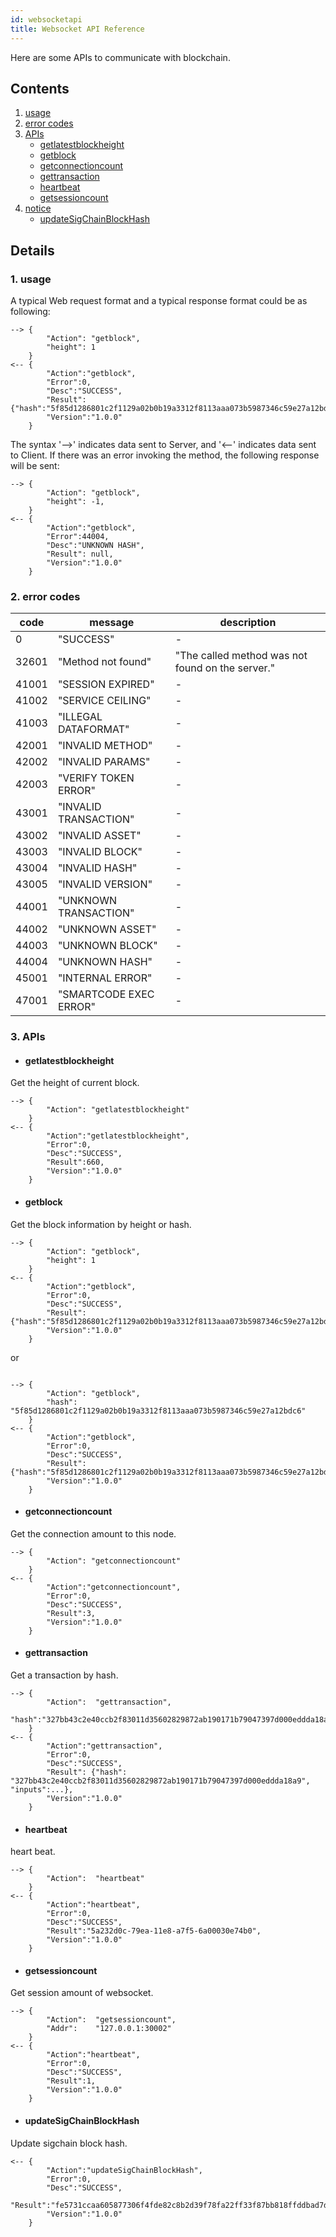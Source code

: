 ```yaml
---
id: websocketapi
title: Websocket API Reference
---
```


Here are some APIs to communicate with blockchain.

## Contents
1. [usage](#usage)
2. [error codes](#errcode)
3. [APIs](#apis)
	* [getlatestblockheight](#getlatestblockheight)
	* [getblock](#getblock)
	* [getconnectioncount](#getconnectioncount)
	* [gettransaction](#gettransaction)
	* [heartbeat](#heartbeat)
	* [getsessioncount](#getsessioncount)
4. [notice](#notice)
	* [updateSigChainBlockHash](#updateSigChainBlockHash)

## Details

<h3 id="usage">1. usage</h3>

A typical Web request format and a typical response format could be as following:

```
--> {
		"Action": "getblock",
		"height": 1
	}
<-- {
		"Action":"getblock",
		"Error":0,
		"Desc":"SUCCESS",
		"Result": {"hash":"5f85d1286801c2f1129a02b0b19a3312f8113aaa073b5987346c59e27a12bdc6","header":...},
		"Version":"1.0.0"
	}
```

The syntax '-->' indicates data sent to Server, and '<--' indicates data sent to Client. If there was an error invoking the method, the following response will be sent:

```
--> {
		"Action": "getblock",
		"height": -1,
	}
<-- {
		"Action":"getblock",
		"Error":44004,
		"Desc":"UNKNOWN HASH",
		"Result": null,
		"Version":"1.0.0"
	}
```


<h3 id="errcode">2. error codes</h3>

| code  | message              | description |
|-------|----------------------|-------------|
|0      |"SUCCESS"             | -           |
| 32601 |"Method not found"    |"The called method was not found on the server."|
| 41001 |"SESSION EXPIRED"     | -           |
| 41002 |"SERVICE CEILING"     | -           |
| 41003 |"ILLEGAL DATAFORMAT"  | -           |
| 42001 |"INVALID METHOD"      | -           |
| 42002 |"INVALID PARAMS"      | -           |
| 42003 |"VERIFY TOKEN ERROR"  | -           |
| 43001 |"INVALID TRANSACTION" | -           |
| 43002 |"INVALID ASSET"       | -           |
| 43003 |"INVALID BLOCK"       | -           |
| 43004 |"INVALID HASH"        | -           |
| 43005 |"INVALID VERSION"     | -           |
| 44001 |"UNKNOWN TRANSACTION" | -           |
| 44002 |"UNKNOWN ASSET"       | -           |
| 44003 |"UNKNOWN BLOCK"       | -           |
| 44004 |"UNKNOWN HASH"        | -           |
| 45001 |"INTERNAL ERROR"      | -           |
| 47001 |"SMARTCODE EXEC ERROR"| -           |

<h3 id="apis">3. APIs</h3>

* <h4 id="getlatestblockheight">getlatestblockheight</h4>

Get the height of current block.

```
--> {
		"Action": "getlatestblockheight"
	}
<-- {
		"Action":"getlatestblockheight",
		"Error":0,
		"Desc":"SUCCESS",
		"Result":660,
		"Version":"1.0.0"
	}
```

* <h4 id="getblock">getblock</h4>

Get the block information by height or hash.

```
--> {
		"Action": "getblock",
		"height": 1
	}
<-- {
		"Action":"getblock",
		"Error":0,
		"Desc":"SUCCESS",
		"Result": {"hash":"5f85d1286801c2f1129a02b0b19a3312f8113aaa073b5987346c59e27a12bdc6","header":...},
		"Version":"1.0.0"
	}
```

or

```

--> {
		"Action": "getblock",
		"hash": "5f85d1286801c2f1129a02b0b19a3312f8113aaa073b5987346c59e27a12bdc6"
	}
<-- {
		"Action":"getblock",
		"Error":0,
		"Desc":"SUCCESS",
		"Result": {"hash":"5f85d1286801c2f1129a02b0b19a3312f8113aaa073b5987346c59e27a12bdc6","header":...},
		"Version":"1.0.0"
	}
```

* <h4 id="getconnectioncount">getconnectioncount</h4>

Get the connection amount to this node. 

```
--> {
		"Action": "getconnectioncount"
	}
<-- {
		"Action":"getconnectioncount",
		"Error":0,
		"Desc":"SUCCESS",
		"Result":3,
		"Version":"1.0.0"
	}
```

* <h4 id="gettransaction">gettransaction</h4>

Get a transaction by hash.

```
--> {
		"Action":  "gettransaction",
		"hash":"327bb43c2e40ccb2f83011d35602829872ab190171b79047397d000eddda18a9",
	}
<-- {
		"Action":"gettransaction",
		"Error":0,
		"Desc":"SUCCESS",
		"Result": {"hash": "327bb43c2e40ccb2f83011d35602829872ab190171b79047397d000eddda18a9", "inputs":...},
		"Version":"1.0.0"
	}
```

* <h4 id="heartbeat">heartbeat</h4>

heart beat.

```
--> {
		"Action":  "heartbeat"
	}
<-- {
		"Action":"heartbeat",
		"Error":0,
		"Desc":"SUCCESS",
		"Result":"5a232d0c-79ea-11e8-a7f5-6a00030e74b0",
		"Version":"1.0.0"
	}
```

* <h4 id="getsessioncount">getsessioncount</h4>

Get session amount of websocket.

```
--> {
		"Action":  "getsessioncount",
		"Addr":    "127.0.0.1:30002"
	}
<-- {
		"Action":"heartbeat",
		"Error":0,
		"Desc":"SUCCESS",
		"Result":1,
		"Version":"1.0.0"
	}
```

* <h4 id="updateSigChainBlockHash">updateSigChainBlockHash</h4>

Update sigchain block hash.

```
<-- {
		"Action":"updateSigChainBlockHash",
		"Error":0,
		"Desc":"SUCCESS",
		"Result":"fe5731ccaa605877306f4fde82c8b2d39f78fa22ff33f87bb818ffddbad7dd64",
		"Version":"1.0.0"
	}
```
